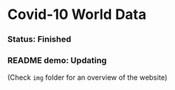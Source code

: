 # Covid-10 World Data

### Status: Finished
### README demo: Updating

(Check `img` folder for an overview of the website)
